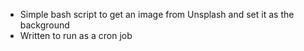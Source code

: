 - Simple bash script to get an image from Unsplash and set it as the background
- Written to run as a cron job
